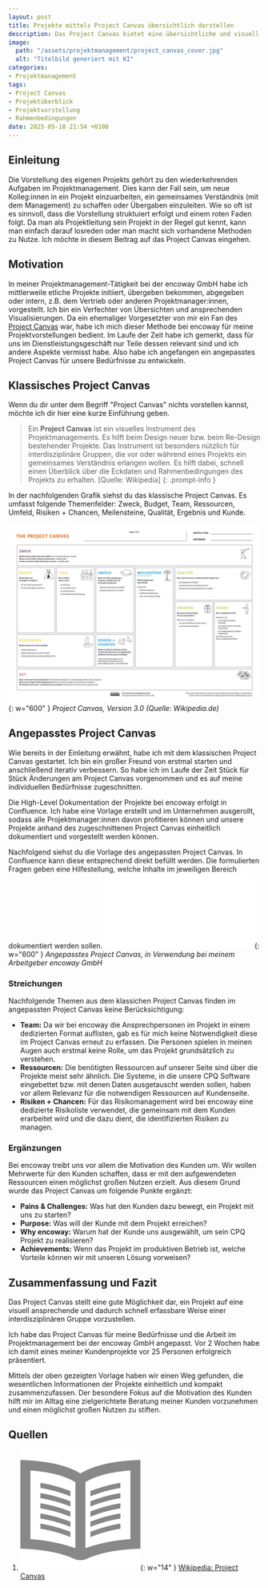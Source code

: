 ```yaml
---
layout: post
title: Projekte mittels Project Canvas übersichtlich darstellen
description: Das Project Canvas bietet eine übersichtliche und visuell ansprechende Möglichkeit dein Projekt zu dokumentieren und vorzustellen. Ich habe es auf meine Bedürfnisse angepasst und möchte dir meine Version vorstellen.
image:
  path: "/assets/projektmanagement/project_canvas_cover.jpg"
  alt: "Titelbild generiert mit KI"
categories:
- Projektmanagement
tags:
- Project Canvas
- Projektüberblick
- Projektvorstellung
- Rahmenbedingungen
date: 2025-05-18 21:54 +0100
---
```

## Einleitung
Die Vorstellung des eigenen Projekts gehört zu den wiederkehrenden Aufgaben im Projektmanagement. Dies kann der Fall sein, um neue Kolleg:innen in ein Projekt einzuarbeiten, ein gemeinsames Verständnis (mit dem Management) zu schaffen oder Übergaben einzuleiten. Wie so oft ist es sinnvoll, dass die Vorstellung struktuiert erfolgt und einem roten Faden folgt. Da man als Projektleitung sein Projekt in der Regel gut kennt, kann man einfach darauf losreden oder man macht sich vorhandene Methoden zu Nutze. Ich möchte in diesem Beitrag auf das Project Canvas eingehen.

## Motivation
In meiner Projektmanagement-Tätigkeit bei der encoway GmbH habe ich mittlerweile etliche Projekte initiiert, übergeben bekommen, abgegeben oder intern, z.B. dem Vertrieb oder anderen Projektmanager:innen, vorgestellt. Ich bin ein Verfechter von Übersichten und ansprechenden Visualisierungen. Da ein ehemaliger Vorgesetzter von mir ein Fan des [Project Canvas](https://de.wikipedia.org/wiki/Project_Canvas) war, habe ich mich dieser Methode bei encoway für meine Projektvorstellungen bedient. Im Laufe der Zeit habe ich gemerkt, dass für uns im Dienstleistungsgeschäft nur Teile dessen relevant sind und ich andere Aspekte vermisst habe. Also habe ich angefangen ein angepasstes Project Canvas für unsere Bedürfnisse zu entwickeln.

## Klassisches Project Canvas
Wenn du dir unter dem Begriff "Project Canvas" nichts vorstellen kannst, möchte ich dir hier eine kurze Einführung geben.

>Ein **Project Canvas** ist ein visuelles Instrument des Projektmanagements. Es hilft beim Design neuer bzw. beim Re-Design bestehender Projekte. Das Instrument ist besonders nützlich für interdisziplinäre Gruppen, die vor oder während eines Projekts ein gemeinsames Verständnis erlangen wollen. Es hilft dabei, schnell einen Überblick über die Eckdaten und Rahmenbedingungen des Projekts zu erhalten.
[Quelle: Wikipedia]
{: .prompt-info }

In der nachfolgenden Grafik siehst du das klassische Project Canvas. Es umfasst folgende Themenfelder: Zweck, Budget, Team, Ressourcen, Umfeld, Risiken + Chancen, Meilensteine, Qualität, Ergebnis und Kunde.

![Klassisches Project Canvas](/assets/projektmanagement/project_canvas_deutsch.jpg){: w="600" }
_Project Canvas, Version 3.0 (Quelle: Wikipedia.de)_

## Angepasstes Project Canvas
Wie bereits in der Einleitung erwähnt, habe ich mit dem klassischen Project Canvas gestartet. Ich bin ein großer Freund von erstmal starten und anschließend iterativ verbessern. So habe ich im Laufe der Zeit Stück für Stück Änderungen am Project Canvas vorgenommen und es auf meine individuellen Bedürfnisse zugeschnitten.

Die High-Level Dokumentation der Projekte bei encoway erfolgt in Confluence. Ich habe eine Vorlage erstellt und im Unternehmen ausgerollt, sodass alle Projektmanager:innen davon profitieren können und unsere Projekte anhand des zugeschnittenen Project Canvas einheitlich dokumentiert und vorgestellt werden können.

Nachfolgend siehst du die Vorlage des angepassten Project Canvas. In Confluence kann diese entsprechend direkt befüllt werden. Die formulierten Fragen geben eine Hilfestellung, welche Inhalte im jeweiligen Bereich dokumentiert werden sollen.
![Angepasstes Project Canvas](/assets/projektmanagement/project_canvas_custom.pdf){: w="600" }
_Angepasstes Project Canvas, in Verwendung bei meinem Arbeitgeber encoway GmbH_

### Streichungen
Nachfolgende Themen aus dem klassichen Project Canvas finden im angepassten Project Canvas keine Berücksichtigung:
* **Team:** Da wir bei encoway die Ansprechpersonen im Projekt in einem dedizierten Format auflisten, gab es für mich keine Notwendigkeit diese im Project Canvas erneut zu erfassen. Die Personen spielen in meinen Augen auch erstmal keine Rolle, um das Projekt grundsätzlich zu verstehen.
* **Ressourcen:** Die benötigten Ressourcen auf unserer Seite sind über die Projekte meist sehr ähnlich. Die Systeme, in die unsere CPQ Software eingebettet bzw. mit denen Daten ausgetauscht werden sollen, haben vor allem Relevanz für die notwendigen Ressourcen auf Kundenseite. 
* **Risiken + Chancen:** Für das Risikomanagement wird bei encoway eine dedizierte Risikoliste verwendet, die gemeinsam mit dem Kunden erarbeitet wird und die dazu dient, die identifizierten Risiken zu managen.

### Ergänzungen
Bei encoway treibt uns vor allem die Motivation des Kunden um. Wir wollen Mehrwerte für den Kunden schaffen, dass er mit den aufgewendeten Ressourcen einen möglichst großen Nutzen erzielt. Aus diesem Grund wurde das Project Canvas um folgende Punkte ergänzt:

* **Pains & Challenges:** Was hat den Kunden dazu bewegt, ein Projekt mit uns zu starten?
* **Purpose:** Was will der Kunde mit dem Projekt erreichen?
* **Why encoway:** Warum hat der Kunde uns ausgewählt, um sein CPQ Projekt zu realisieren?
* **Achievements:** Wenn das Projekt im produktiven Betrieb ist, welche Vorteile können wir mit unseren Lösung vorweisen?

## Zusammenfassung und Fazit
Das Project Canvas stellt eine gute Möglichkeit dar, ein Projekt auf eine visuell ansprechende und dadurch schnell erfassbare Weise einer interdisziplinären Gruppe vorzustellen. 

Ich habe das Project Canvas für meine Bedürfnisse und die Arbeit im Projektmanagement bei der encoway GmbH angepasst. Vor 2 Wochen habe ich damit eines meiner Kundenprojekte vor 25 Personen erfolgreich präsentiert. 

Mittels der oben gezeigten Vorlage haben wir einen Weg gefunden, die wesentlichen Informationen der Projekte einheitlich und kompakt zusammenzufassen. Der besondere Fokus auf die Motivation des Kunden hilft mir im Alltag eine zielgerichtete Beratung meiner Kunden vorzunehmen und einen möglichst großen Nutzen zu stiften.

## Quellen
1. ![Website](/assets/img/book_888888.png){: w="14" } [Wikipedia: Project Canvas](https://de.wikipedia.org/wiki/Project_Canvas)